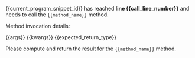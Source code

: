 {{current_program_snippet_id}} has reached **line {{call_line_number}}** and needs to call the `{{method_name}}` method.

Method invocation details:

<args>
{{args}}
</args>
<kwargs>
{{kwargs}}
</kwargs>
<expected_return_type>
{{expected_return_type}}
</expected_return_type>

Please compute and return the result for the `{{method_name}}` method.